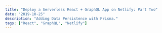 ```yaml
---
title: "Deploy a Serverless React + GraphQL App on Netlify: Part Two"
date: "2019-10-25"
description: "Adding Data Persistence with Prisma."
tags: ["React", "GraphQL", "Netlify"]
---
```


